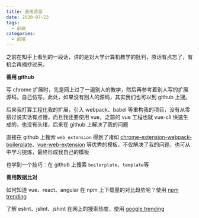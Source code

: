```yaml
---
title: 善用资源
date: 2020-07-23
tags:
  - 前端
categories:
  - 前端
---
```


之前在知乎上看到的一段话，讲的是对大学计算机教学的批判，原话有点忘了，有机会再摘抄过来。

**善用 github**

写 chrome 扩展时，先是网上过了一遍别人的教学，然后再参考着别人写的扩展源码，自己仿写。此处，如果没有别人的源码，其实我们也可以到 github 上搜。

后来我打算工程化我的扩展，引入 webpack、babel 等重构我的项目，没有从零搭过说实话有点懵，而且我还要使用 vue，之前的 vue 工程也就 vue-cli 快速生成的，也没有头绪，后来在 github 上解决了我的问题

直接在 github 上搜索 `web extension` 得到了诸如 [chrome-extension-webpack-boilerplate](https://github.com/samuelsimoes/chrome-extension-webpack-boilerplate)、[vue-web-extension](https://github.com/Kocal/vue-web-extension) 等优秀的模板，不仅解决了我的问题，也可从中学习提炼，最终形成我自己的模板

也学到一个技巧：在 github 上搜索 `boilerplate`、`template`等

**善用数据比对**

如何知道 vue、react、angular 在 npm 上下载量的对比趋势呢？使用 [npm trending](www.npmtrends.com)

了解 eslint、jslint、jshint 在网上的搜索热度，使用 [google trending](https://trends.google.com/trends/)

 